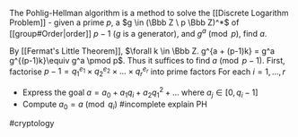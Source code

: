 The Pohlig-Hellman algorithm is a method to solve the [[Discrete Logarithm Problem]] - given a prime $p$, a $g \in (\Bbb Z \ p \Bbb Z)^*$ of [[group#Order|order]] $p-1$ ($g$ is a generator), and $g^a \pmod p$, find $a$.

By [[Fermat's Little Theorem]], $\forall k \in \Bbb Z. g^{a + (p-1)k} = g^a g^{(p-1)k}\equiv g^a \pmod p$.
Thus it suffices to find $a \pmod{p-1}$. 
First, factorise $p-1 = q_1 ^{e_1} \times q_2^{e_2} \times \dots \times q_r ^{e_r}$ into prime factors
For each $i = 1, \dots, r$
- Express the goal $a = a_0 + a_1q_i + a_2q_1^2 + \dots$ where $a_j \in [0,q_i - 1]$
- Compute $a_0 = a \pmod{q_i}$
#incomplete explain PH


#cryptology